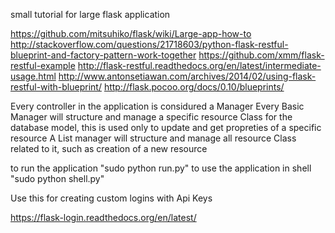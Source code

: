 small tutorial for large flask application

https://github.com/mitsuhiko/flask/wiki/Large-app-how-to
http://stackoverflow.com/questions/21718603/python-flask-restful-blueprint-and-factory-pattern-work-together
https://github.com/xmm/flask-restful-example
http://flask-restful.readthedocs.org/en/latest/intermediate-usage.html
http://www.antonsetiawan.com/archives/2014/02/using-flask-restful-with-blueprint/
http://flask.pocoo.org/docs/0.10/blueprints/

Every controller in the application is considured a Manager
Every Basic Manager will structure and manage a specific resource Class for the database model, this is used only to update and get propreties of a specific resource
A List manager will structure and manage all resource Class related to it, such as creation of a new resource

to run the application "sudo python run.py"
to use the application in shell "sudo python shell.py"

Use this for creating custom logins with Api Keys

https://flask-login.readthedocs.org/en/latest/